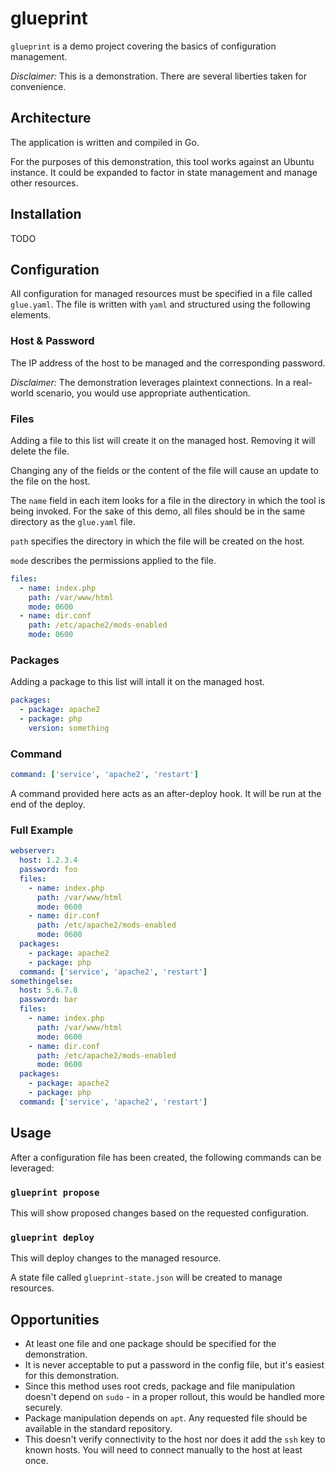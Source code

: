 # glueprint

`glueprint` is a demo project covering the basics of configuration management.

*Disclaimer:* This is a demonstration. There are several liberties taken for convenience.

## Architecture

The application is written and compiled in Go.

For the purposes of this demonstration, this tool works against an Ubuntu instance. It could be expanded to factor in state management and manage other resources.

## Installation

TODO

## Configuration

All configuration for managed resources must be specified in a file called `glue.yaml`. The file is written with `yaml` and structured using the following elements.

### Host & Password

The IP address of the host to be managed and the corresponding password.

*Disclaimer:* The demonstration leverages plaintext connections. In a real-world scenario, you would use appropriate authentication.

### Files

Adding a file to this list will create it on the managed host. Removing it will delete the file.

Changing any of the fields or the content of the file will cause an update to the file on the host.

The `name` field in each item looks for a file in the directory in which the tool is being invoked. For the sake of this demo, all files should be in the same directory as the `glue.yaml` file.

`path` specifies the directory in which the file will be created on the host.

`mode` describes the permissions applied to the file.

```yaml
files:
  - name: index.php
    path: /var/www/html
    mode: 0600
  - name: dir.conf
    path: /etc/apache2/mods-enabled
    mode: 0600
```

### Packages

Adding a package to this list will intall it on the managed host.

```yaml
packages:
  - package: apache2
  - package: php
    version: something
```

### Command

```yaml
command: ['service', 'apache2', 'restart']
```

A command provided here acts as an after-deploy hook. It will be run at the end of the deploy.

### Full Example

```yaml
webserver:
  host: 1.2.3.4
  password: foo
  files:
    - name: index.php
      path: /var/www/html
      mode: 0600
    - name: dir.conf
      path: /etc/apache2/mods-enabled
      mode: 0600
  packages:
    - package: apache2
    - package: php
  command: ['service', 'apache2', 'restart']
somethingelse:
  host: 5.6.7.8
  password: bar
  files:
    - name: index.php
      path: /var/www/html
      mode: 0600
    - name: dir.conf
      path: /etc/apache2/mods-enabled
      mode: 0600
  packages:
    - package: apache2
    - package: php
  command: ['service', 'apache2', 'restart']
```

## Usage

After a configuration file has been created, the following commands can be leveraged:

### `glueprint propose`

This will show proposed changes based on the requested configuration.

### `glueprint deploy`

This will deploy changes to the managed resource.

A state file called `glueprint-state.json` will be created to manage resources.

## Opportunities

- At least one file and one package should be specified for the demonstration.
- It is never acceptable to put a password in the config file, but it's easiest for this demonstration.
- Since this method uses root creds, package and file manipulation doesn't depend on `sudo` - in a proper rollout, this would be handled more securely.
- Package manipulation depends on `apt`. Any requested file should be available in the standard repository.
- This doesn't verify connectivity to the host nor does it add the `ssh` key to known hosts. You will need to connect manually to the host at least once.

